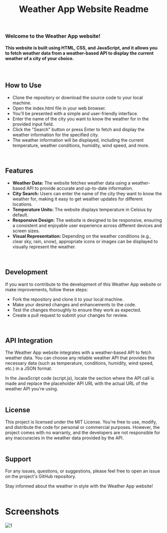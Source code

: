 <h1 align="center">Weather App Website Readme</h1> 
<br>
<h3>Welcome to the Weather App website!</h3> <h4>This website is built using HTML, CSS, and JavaScript, and it allows you to fetch weather data from a weather-based API to display the current weather of a city of your choice.</h4>
<br>

## How to Use
<ul>
  <li>Clone the repository or download the source code to your local machine.</li>
  <li>Open the index.html file in your web browser.</li>
  <li>You'll be presented with a simple and user-friendly interface.</li>
  <li>Enter the name of the city you want to know the weather for in the provided input field.</li>
  <li>Click the "Search" button or press Enter to fetch and display the weather information for the specified city.</li>
  <li>The weather information will be displayed, including the current temperature, weather conditions, humidity, wind speed, and more.</li>
</ul>
<br>

## Features
<ul>
    <li><b>Weather Data:</b> The website fetches weather data using a weather-based API to provide accurate and up-to-date information.</li>
    <li><b>City Search:</b> Users can enter the name of the city they want to know the weather for, making it easy to get weather updates for different locations.</li>
    <li><b>Temperature Units:</b> The website displays temperature in Celsius by default.</li>
    <li><b>Responsive Design:</b> The website is designed to be responsive, ensuring a consistent and enjoyable user experience across different devices and screen sizes.</li>
    <li><b>Visual Representation:</b> Depending on the weather conditions (e.g., clear sky, rain, snow), appropriate icons or images can be displayed to visually represent the weather.</li>
</ul>
<br>


## Development
<p>If you want to contribute to the development of this Weather App website or make improvements, follow these steps:</p>
<ul>
  <li>Fork the repository and clone it to your local machine.</li>
  <li>Make your desired changes and enhancements to the code.</li>
  <li>Test the changes thoroughly to ensure they work as expected.</li>
  <li>Create a pull request to submit your changes for review.</li>
</ul>
<br>

## API Integration
The Weather App website integrates with a weather-based API to fetch weather data. You can choose any reliable weather API that provides the necessary data (such as temperature, conditions, humidity, wind speed, etc.) in a JSON format.

In the JavaScript code (script.js), locate the section where the API call is made and replace the placeholder API URL with the actual URL of the weather API you're using.
<br>
<br>

## License
This project is licensed under the MIT License. You're free to use, modify, and distribute the code for personal or commercial purposes. However, the project comes with no warranty, and the developers are not responsible for any inaccuracies in the weather data provided by the API.
<br>
<br>

## Support
For any issues, questions, or suggestions, please feel free to open an issue on the project's GitHub repository.

Stay informed about the weather in style with the Weather App website!
<br>
<br>

# Screenshots
![1](https://github.com/iamabir04/Weather-App/assets/108453813/d622f114-99fe-402d-878e-96658a21b13d)

